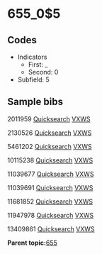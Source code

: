 # 655\_0$5

## Codes

-   Indicators
    -   First: \_
    -   Second: 0
-   Subfield: 5

## Sample bibs

2011959 [Quicksearch](https://search.library.yale.edu/catalog/2011959) [VXWS](http://prodorbis.library.yale.edu:7014/vxws/GetHoldingsService?bibId=2011959)

2130526 [Quicksearch](https://search.library.yale.edu/catalog/2130526) [VXWS](http://prodorbis.library.yale.edu:7014/vxws/GetHoldingsService?bibId=2130526)

5461202 [Quicksearch](https://search.library.yale.edu/catalog/5461202) [VXWS](http://prodorbis.library.yale.edu:7014/vxws/GetHoldingsService?bibId=5461202)

10115238 [Quicksearch](https://search.library.yale.edu/catalog/10115238) [VXWS](http://prodorbis.library.yale.edu:7014/vxws/GetHoldingsService?bibId=10115238)

11039677 [Quicksearch](https://search.library.yale.edu/catalog/11039677) [VXWS](http://prodorbis.library.yale.edu:7014/vxws/GetHoldingsService?bibId=11039677)

11039691 [Quicksearch](https://search.library.yale.edu/catalog/11039691) [VXWS](http://prodorbis.library.yale.edu:7014/vxws/GetHoldingsService?bibId=11039691)

11681852 [Quicksearch](https://search.library.yale.edu/catalog/11681852) [VXWS](http://prodorbis.library.yale.edu:7014/vxws/GetHoldingsService?bibId=11681852)

11947978 [Quicksearch](https://search.library.yale.edu/catalog/11947978) [VXWS](http://prodorbis.library.yale.edu:7014/vxws/GetHoldingsService?bibId=11947978)

13409861 [Quicksearch](https://search.library.yale.edu/catalog/13409861) [VXWS](http://prodorbis.library.yale.edu:7014/vxws/GetHoldingsService?bibId=13409861)

**Parent topic:**[655](../../tags/655/655.md)

